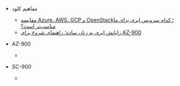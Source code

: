 - مفاهیم کلود
  - [مقایسه Azure، AWS، GCP و OpenStack؛ کدام سرویس ابری برای ما مناسب‌تر است؟](Cloud_Providers_Comparation.md)
  - [رایانش ابری به زبان ساده؛ راهنمای شروع برای AZ-900]()

- AZ-900
  - [ ]()

- SC-900
  - [ ]()
